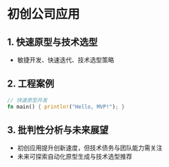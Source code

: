 # 初创公司应用

## 1. 快速原型与技术选型

- 敏捷开发、快速迭代、技术选型策略

## 2. 工程案例

```rust
// 快速原型开发
fn main() { println!("Hello, MVP!"); }
```

## 3. 批判性分析与未来展望

- 初创应用提升创新速度，但技术债务与团队能力需关注
- 未来可探索自动化原型生成与技术选型推荐
